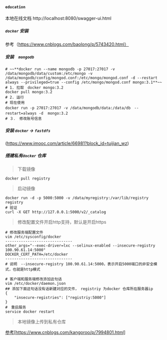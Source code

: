 #### `education`
本地在线文档 http://localhost:8080/swagger-ui.html

##### `docker` 安装
参考（https://www.cnblogs.com/baolong/p/5743420.html）

##### 安装　`mongodb`
```shell
# ~~**docker run --name mongodb -p 27017:27017 -v /data/mongodb/data/custom:/etc/mongo -v /data/mongodb/config/mongod.conf:/etc/mongo/mongod.conf -d --restart always --privileged=true --config /etc/mongo/mongod.conf mongo:3.1**~~
# 1. 拉取　docker mongo:3.2
docker pull mongo:3.2
# 2. 运行
# 现在使用
docker run -p 27017:27017 -v /data/mongodb/data:/data/db　--restart=always -d  mongo:3.2　
# ３． 修改账号信息

``` 


##### 安装 `docker` -> `fastdfs`
(https://www.imooc.com/article/66981?block_id=tuijian_wz)

##### 搭建私有`docker` 仓库

> 下载镜像

```shell
docker pull registry
```

> 启动镜像

```shell
docker run -d -p 5000:5000 -v /data/myregistry:/var/lib/registry registry
# 验证
curl -X GET http://127.0.0.1:5000/v2/_catalog
```

> 修改配置文件开启http支持，默认是开启https

```shell
# 修改服务端配置文件
vim /etc/sysconfig/docker
------------------------------
other_args="--exec-driver=lxc --selinux-enabled --insecure-registry 100.90.61.14:5000"
DOCKER_CERT_PATH=/etc/docker
------------------------------
# 说明　--insecure-registry 100.90.61.14:5000，表示开启5000端口的非安全模式，也就是http模式

# 客户端和服务端修改添加这句话
vim /etc/docker/daemon.json
## 添加下面这句话没有话新建对应的文件，　registriy 为docker 仓库所在服务器ip
{
    "insecure-registries": ["registriy:5000"]
}
#　重启服务　
service docker restart
```

> 本地镜像上传到私有仓库

[参考](https://www.cnblogs.com/kangoroo/p/7994801.html)[https://www.cnblogs.com/kangoroo/p/7994801.html]

